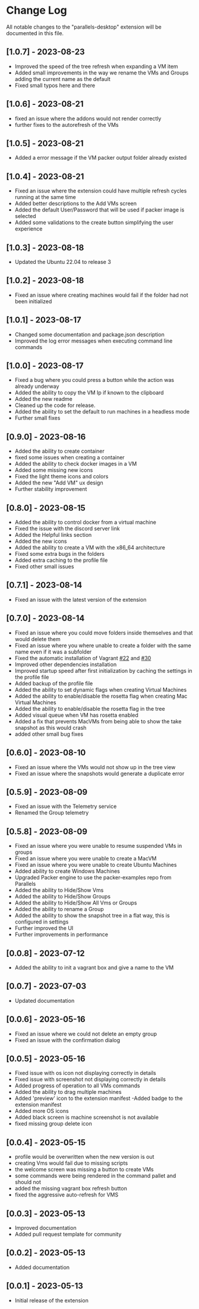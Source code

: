 # Change Log

All notable changes to the "parallels-desktop" extension will be documented in this file.

## [1.0.7] - 2023-08-23

* Improved the speed of the tree refresh when expanding a VM item
* Added small improvements in the way we rename the VMs and Groups adding the current name as the default
* Fixed small typos here and there

## [1.0.6] - 2023-08-21

* fixed an issue where the addons would not render correctly
* further fixes to the autorefresh of the VMs

## [1.0.5] - 2023-08-21

* Added a error message if the VM packer output folder already existed

## [1.0.4] - 2023-08-21

* Fixed an issue where the extension could have multiple refresh cycles running at the same time
* Added better descriptions to the Add VMs screen
* Added the default User/Password that will be used if packer image is selected
* Added some validations to the create button simplifying the user experience

## [1.0.3] - 2023-08-18

* Updated the Ubuntu 22.04 to release 3
  
## [1.0.2] - 2023-08-18

* Fixed an issue where creating machines would fail if the folder had not been initialized

## [1.0.1] - 2023-08-17

* Changed some documentation and package.json description
* Improved the log error messages when executing command line commands

## [1.0.0] - 2023-08-17

* Fixed a bug where you could press a button while the action was already underway
* Added the ability to copy the VM Ip if known to the clipboard
* Added the new readme
* Cleaned up the code for release.
* Added the ability to set the default to run machines in a headless mode
* Further small fixes

## [0.9.0] - 2023-08-16

* Added the ability to create container
* fixed some issues when creating a container
* Added the ability to check docker images in a VM
* Added some missing new icons
* Fixed the light theme icons and colors
* Added the new "Add VM" ux design
* Further stability improvement
  
## [0.8.0] - 2023-08-15

* Added the ability to control docker from a virtual machine
* Fixed the issue with the discord server link
* Added the Helpful links section
* Added the new icons
* Added the ability to create a VM with the x86_64 architecture
* Fixed some extra bugs in the folders
* Added extra caching to the profile file
* Fixed other small issues

## [0.7.1] - 2023-08-14

* Fixed an issue with the latest version of the extension

## [0.7.0] - 2023-08-14

* Fixed an issue where you could move folders inside themselves and that would delete them
* Fixed an issue where you where unable to create a folder with the same name even if it was a subfolder
* Fixed the automatic installation of Vagrant [#22](https://github.com/Parallels/parallels-vscode-extension/issues/22) and [#30](https://github.com/Parallels/parallels-vscode-extension/issues/30)
* Improved other dependencies installation
* Improved startup speed after first initialization by caching the settings in the profile file
* Added backup of the profile file
* Added the ability to set dynamic flags when creating Virtual Machines
* Added the ability to enable/disable the rosetta flag when creating Mac Virtual Machines
* Added the ability to enable/disable the rosetta flag in the tree
* Added visual queue when VM has rosetta enabled
* Added a fix that prevents MacVMs from being able to show the take snapshot as this would crash
* added other small bug fixes

## [0.6.0] - 2023-08-10

* Fixed an issue where the VMs would not show up in the tree view
* Fixed an issue where the snapshots would generate a duplicate error

## [0.5.9] - 2023-08-09

* Fixed an issue with the Telemetry service
* Renamed the Group telemetry
  
## [0.5.8] - 2023-08-09

* Fixed an issue where you were unable to resume suspended VMs in groups
* Fixed an issue where you were unable to create a MacVM
* Fixed an issue where you were unable to create Ubuntu Machines
* Added ability to create Windows Machines
* Upgraded Packer engine to use the packer-examples repo from Parallels
* Added the ability to Hide/Show Vms
* Added the ability to Hide/Show Groups
* Added the ability to Hide/Show All Vms or Groups
* Added the ability to rename a Group
* Added the ability to show the snapshot tree in a flat way, this is configured in settings
* Further improved the UI
* Further improvements in performance

## [0.0.8] - 2023-07-12

* Added the ability to init a vagrant box and give a name to the VM

## [0.0.7] - 2023-07-03

* Updated documentation

## [0.0.6] - 2023-05-16

* Fixed an issue where we could not delete an empty group
* Fixed an issue with the confirmation dialog

## [0.0.5] - 2023-05-16

* Fixed issue with os icon not displaying correctly in details
* Fixed issue with screenshot not displaying correctly in details
* Added progress of operation to all VMs commands
* Added the ability to drag multiple machines
* Added 'preview' icon to the extension manifest -Added badge to the extension manifest
* Added more OS icons
* Added black screen is machine screenshot is not available
* fixed missing group delete icon

## [0.0.4] - 2023-05-15

* profile would be overwritten when the new version is out
* creating Vms would fail due to missing scripts
* the welcome screen was missing a button to create VMs
* some commands were being rendered in the command pallet and should not
* added the missing vagrant box refresh button
* fixed the aggressive auto-refresh for VMS

## [0.0.3] - 2023-05-13

* Improved documentation
* Added pull request template for community

## [0.0.2] - 2023-05-13

* Added documentation
  
## [0.0.1] - 2023-05-13

* Initial release of the extension
